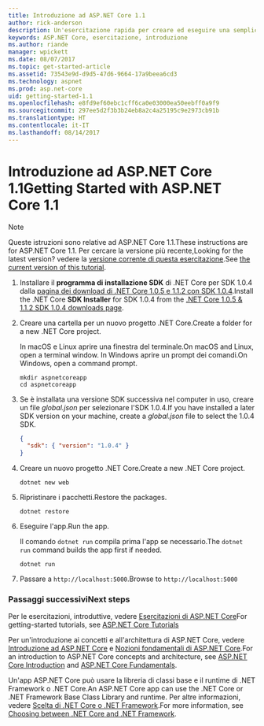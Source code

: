 ```yaml
---
title: Introduzione ad ASP.NET Core 1.1
author: rick-anderson
description: Un'esercitazione rapida per creare ed eseguire una semplice app Hello World usando ASP.NET Core 1.1.
keywords: ASP.NET Core, esercitazione, introduzione
ms.author: riande
manager: wpickett
ms.date: 08/07/2017
ms.topic: get-started-article
ms.assetid: 73543e9d-d9d5-47d6-9664-17a9beea6cd3
ms.technology: aspnet
ms.prod: asp.net-core
uid: getting-started-1.1
ms.openlocfilehash: e8fd9ef60ebc1cff6ca0e03000ea50eebff0a9f9
ms.sourcegitcommit: 297ee5d2f3b3b24eb8a2c4a25195c9e2973cb91b
ms.translationtype: HT
ms.contentlocale: it-IT
ms.lasthandoff: 08/14/2017
---
```

# <a name="getting-started-with-aspnet-core-11"></a><span data-ttu-id="6fe09-104">Introduzione ad ASP.NET Core 1.1</span><span class="sxs-lookup"><span data-stu-id="6fe09-104">Getting Started with ASP.NET Core 1.1</span></span>

> [!NOTE]
> <span data-ttu-id="6fe09-105">Queste istruzioni sono relative ad ASP.NET Core 1.1.</span><span class="sxs-lookup"><span data-stu-id="6fe09-105">These instructions are for ASP.NET Core 1.1.</span></span> <span data-ttu-id="6fe09-106">Per cercare la versione più recente,</span><span class="sxs-lookup"><span data-stu-id="6fe09-106">Looking for the latest version?</span></span> <span data-ttu-id="6fe09-107">vedere la [versione corrente di questa esercitazione](xref:getting-started).</span><span class="sxs-lookup"><span data-stu-id="6fe09-107">See [the current version of this tutorial](xref:getting-started).</span></span>

1. <span data-ttu-id="6fe09-108">Installare il **programma di installazione SDK** di .NET Core per SDK 1.0.4 dalla [pagina dei download di .NET Core 1.0.5 e 1.1.2 con SDK 1.0.4](https://github.com/dotnet/core/blob/master/release-notes/download-archives/1.0.5-download.md).</span><span class="sxs-lookup"><span data-stu-id="6fe09-108">Install the .NET Core **SDK Installer** for SDK 1.0.4 from the [.NET Core 1.0.5 & 1.1.2 SDK 1.0.4 downloads page](https://github.com/dotnet/core/blob/master/release-notes/download-archives/1.0.5-download.md).</span></span>

2. <span data-ttu-id="6fe09-109">Creare una cartella per un nuovo progetto .NET Core.</span><span class="sxs-lookup"><span data-stu-id="6fe09-109">Create a folder for a new .NET Core project.</span></span>

   <span data-ttu-id="6fe09-110">In macOS e Linux aprire una finestra del terminale.</span><span class="sxs-lookup"><span data-stu-id="6fe09-110">On macOS and Linux, open a terminal window.</span></span> <span data-ttu-id="6fe09-111">In Windows aprire un prompt dei comandi.</span><span class="sxs-lookup"><span data-stu-id="6fe09-111">On Windows, open a command prompt.</span></span>

   ```terminal
   mkdir aspnetcoreapp
   cd aspnetcoreapp
   ```

2. <span data-ttu-id="6fe09-112">Se è installata una versione SDK successiva nel computer in uso, creare un file *global.json* per selezionare l'SDK 1.0.4.</span><span class="sxs-lookup"><span data-stu-id="6fe09-112">If you have installed a later SDK version on your machine, create a *global.json* file to select the 1.0.4 SDK.</span></span>

   ```json
   {
     "sdk": { "version": "1.0.4" }
   }
   ```

2. <span data-ttu-id="6fe09-113">Creare un nuovo progetto .NET Core.</span><span class="sxs-lookup"><span data-stu-id="6fe09-113">Create a new .NET Core project.</span></span>

   ```terminal
   dotnet new web
   ```
   
3.  <span data-ttu-id="6fe09-114">Ripristinare i pacchetti.</span><span class="sxs-lookup"><span data-stu-id="6fe09-114">Restore the packages.</span></span>

    ```terminal
    dotnet restore
    ```

4. <span data-ttu-id="6fe09-115">Eseguire l'app.</span><span class="sxs-lookup"><span data-stu-id="6fe09-115">Run the app.</span></span>

   <span data-ttu-id="6fe09-116">Il comando `dotnet run` compila prima l'app se necessario.</span><span class="sxs-lookup"><span data-stu-id="6fe09-116">The `dotnet run` command builds the app first if needed.</span></span>

   ```terminal
   dotnet run
   ```

5. <span data-ttu-id="6fe09-117">Passare a `http://localhost:5000`.</span><span class="sxs-lookup"><span data-stu-id="6fe09-117">Browse to `http://localhost:5000`</span></span>

<!-- H3 to avoid a single-entry internal TOC -->
### <a name="next-steps"></a><span data-ttu-id="6fe09-118">Passaggi successivi</span><span class="sxs-lookup"><span data-stu-id="6fe09-118">Next steps</span></span>

<span data-ttu-id="6fe09-119">Per le esercitazioni, introduttive, vedere [Esercitazioni di ASP.NET Core](tutorials/index.md)</span><span class="sxs-lookup"><span data-stu-id="6fe09-119">For getting-started tutorials, see [ASP.NET Core Tutorials](tutorials/index.md)</span></span>

<span data-ttu-id="6fe09-120">Per un'introduzione ai concetti e all'architettura di ASP.NET Core, vedere [Introduzione ad ASP.NET Core](index.md) e [Nozioni fondamentali di ASP.NET Core](fundamentals/index.md).</span><span class="sxs-lookup"><span data-stu-id="6fe09-120">For an introduction to ASP.NET Core concepts and architecture, see [ASP.NET Core Introduction](index.md) and [ASP.NET Core Fundamentals](fundamentals/index.md).</span></span>

<span data-ttu-id="6fe09-121">Un'app ASP.NET Core può usare la libreria di classi base e il runtime di .NET Framework o .NET Core.</span><span class="sxs-lookup"><span data-stu-id="6fe09-121">An ASP.NET Core app can use the .NET Core or .NET Framework Base Class Library and runtime.</span></span> <span data-ttu-id="6fe09-122">Per altre informazioni, vedere [Scelta di .NET Core o .NET Framework](https://docs.microsoft.com/dotnet/articles/standard/choosing-core-framework-server).</span><span class="sxs-lookup"><span data-stu-id="6fe09-122">For more information, see [Choosing between .NET Core and .NET Framework](https://docs.microsoft.com/dotnet/articles/standard/choosing-core-framework-server).</span></span>
